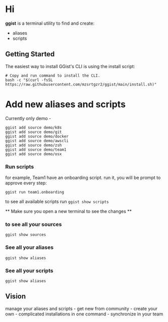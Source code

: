 # Hi 

**ggist** is a terminal utility to find and create:
- aliases
- scripts


## Getting Started
The easiest way to install GGist's CLI is using the install script:

```
# Copy and run command to install the CLI.
bash -c "$(curl -fsSL https://raw.githubusercontent.com/mzsrtgzr2/ggist/main/install.sh)"
```


# Add new aliases and scripts
Currently only demo - 

```
ggist add source demo/k8s
ggist add source demo/git
ggist add source demo/docker
ggist add source demo/awscli
ggist add source demo/zsh
ggist add source demo/team1
ggist add source demo/osx
```

### Run scripts
for example, Team1 have an onboarding script.
run it, you will be prompt to approve every step:
```
ggist run team1.onboarding
```

to see all available scripts run `ggist show scripts`

** Make sure you open a new terminal to see the changes **

### to see all your sources
```
ggist show sources
```

### See all your aliases
```
ggist show aliases
```

### See all your scripts
```
ggist show aliases
```


## Vision 

manage your aliases and scripts
    - get new from community 
    - create your own
    - complicated installations in one command
    - synchronize in your team

